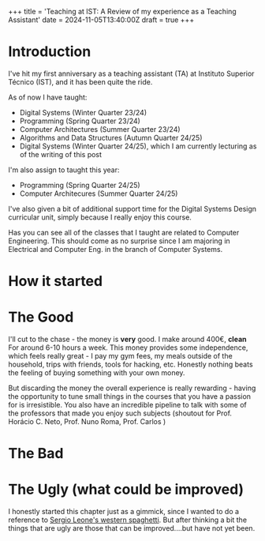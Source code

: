 +++
title = 'Teaching at IST: A Review of my experience as a Teaching Assistant'
date = 2024-11-05T13:40:00Z
draft = true
+++

# Introduction

I've hit my first anniversary as a teaching assistant (TA) at Instituto Superior Técnico (IST), and it has been quite the ride. 

As of now I have taught:

- Digital Systems (Winter Quarter 23/24)
- Programming (Spring Quarter 23/24)
- Computer Architectures (Summer Quarter 23/24)
- Algorithms and Data Structures (Autumn Quarter 24/25)
- Digital Systems (Winter Quarter 24/25), which I am currently lecturing as of the writing of this post

I'm also assign to taught this year:

- Programming (Spring Quarter 24/25)
- Computer Architecures (Summer Quarter 24/25)

I've also given a bit of additional support time for the Digital Systems Design curricular unit, simply because I really enjoy this course.

Has you can see all of the classes that I taught are related to Computer Engineering. This should come as no surprise since I am majoring in Electrical and Computer Eng. in the branch of Computer Systems.

# How it started



# The Good

I'll cut to the chase - the money is **very** good. I make around 400€, **clean** For around 6-10 hours a week. This money provides some independence, which feels really great - I pay my gym fees, my meals outside of the household, trips with friends, tools for hacking, etc. Honestly nothing beats the feeling of buying something with your own money.

But discarding the money the overall experience is really rewarding - having the opportunity to tune small things in the courses that you have a passion for is irresistible. You also have an incredible pipeline to talk with some of the professors that made you enjoy such subjects (shoutout for Prof. Horácio C. Neto, Prof. Nuno Roma, Prof. Carlos )
# The Bad

# The Ugly (what could be improved)

I honestly started this chapter just as a gimmick, since I wanted to do a reference to [Sergio Leone's western spaghetti](). But after thinking a bit the things that are ugly are those that can be improved....but have not yet been.


